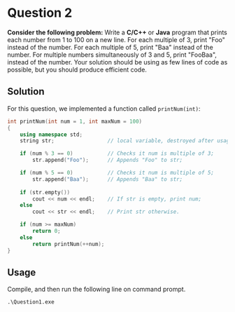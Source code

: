 # Question 2

**Consider the following problem:**  Write a **C/C++** or **Java** program that prints each number from 1 to 100 on a new line.  For each multiple of 3, print "Foo" instead of the number. For each multiple of 5, print "Baa" instead of the number. For multiple numbers simultaneously of 3 and 5, print "FooBaa", instead of the number.  Your solution should be using as few lines of code as possible, but you should produce efficient code.

## Solution

For this question, we implemented a function called `printNum(int)`:

```c++
int printNum(int num = 1, int maxNum = 100)
{
    using namespace std;
    string str;                 // local variable, destroyed after usage

    if (num % 3 == 0)           // Checks it num is multiple of 3;
        str.append("Foo");      // Appends "Foo" to str;

    if (num % 5 == 0)           // Checks it num is multiple of 5;
        str.append("Baa");      // Appends "Baa" to str;
    
    if (str.empty())
        cout << num << endl;    // If str is empty, print num;
    else    
        cout << str << endl;    // Print str otherwise.

    if (num >= maxNum)
        return 0;
    else
        return printNum(++num);
}
```

## Usage

Compile, and then run the following line on command prompt.

```shell
.\Question1.exe
```

